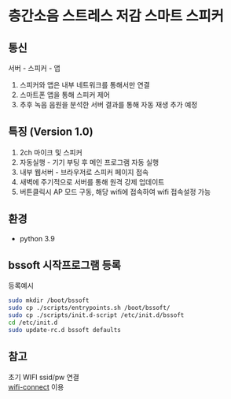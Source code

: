 # 층간소음 스트레스 저감 스마트 스피커

## 통신
서버 - 스피커 - 앱
1. 스피커와 앱은 내부 네트워크를 통해서만 연결 
2. 스마트폰 앱을 통해 스피커 제어
3. 추후 녹음 음원을 분석한 서버 결과를 통해 자동 재생 추가 예정

## 특징 (Version 1.0)
1. 2ch 마이크 및 스피커
2. 자동실행 - 기기 부팅 후 메인 프로그램 자동 실행
3. 내부 웹서버 - 브라우저로 스피커 페이지 접속
4. 새벽에 주기적으로 서버를 통해 원격 강제 업데이트
5. 버튼클릭시 AP 모드 구동, 해당 wifi에 접속하여 wifi 접속설정 가능

## 환경
- python 3.9

## bssoft 시작프로그램 등록
등록예시
~~~bash
sudo mkdir /boot/bssoft
sudo cp ./scripts/entrypoints.sh /boot/bssoft/
sudo cp ./scripts/init.d-script /etc/init.d/bssoft
cd /etc/init.d
sudo update-rc.d bssoft defaults
~~~

## 참고  
초기 WIFI ssid/pw 연결  
[wifi-connect](https://github.com/balena-os/wifi-connect) 이용
